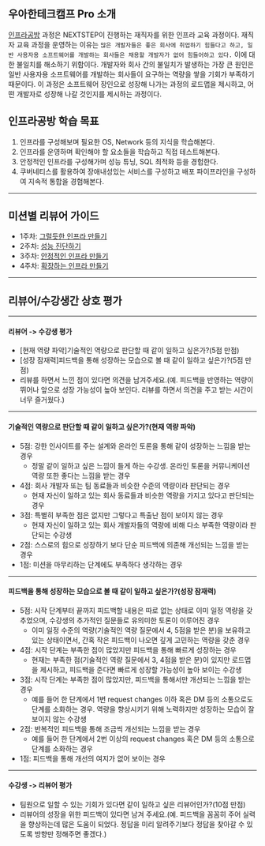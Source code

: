 ## 우아한테크캠프 Pro 소개
[인프라공방](https://edu.nextstep.camp/c/VI4PhjPA) 과정은 NEXTSTEP이 진행하는 재직자를 위한 인프라 교육 과정이다. 
재직자 교육 과정을 운영하는 이유는 `많은 개발자들은 좋은 회사에 취업하기 힘들다고 하고, 일반 사용자용 소프트웨어를 개발하는 회사들은 채용할 개발자가 없어 힘들어하고 있다.` 이에 대한 불일치를 해소하기 위함이다. 개발자와 회사 간의 불일치가 발생하는 가장 큰 원인은 일반 사용자용 소프트웨어를 개발하는 회사들이 요구하는 역량을 쌓을 기회가 부족하기 때문이다. 이 과정은 소프트웨어 장인으로 성장해 나가는 과정의 로드맵을 제시하고, 어떤 개발자로 성장해 나갈 것인지를 제시하는 과정이다.

## 인프라공방 학습 목표
1. 인프라를 구성해보며 필요한 OS, Network 등의 지식을 학습해본다.
2. 인프라를 운영하며 확인해야 할 요소들을 학습하고 직접 테스트해본다.
3. 안정적인 인프라를 구성해가며 성능 튜닝, SQL 최적화 등을 경험한다.
4. 쿠버네티스를 활용하여 장애내성있는 서비스를 구성하고 배포 파이프라인을 구성하여 지속적 통합을 경험해본다.

---
## 미션별 리뷰어 가이드
* 1주차: [그럴듯한 인프라 만들기](./subway-deploy.md)
* 2주차: [성능 진단하기](./monitoring.md)
* 3주차: [안정적인 인프라 만들기](./performance-refactoring.md)
* 4주차: [확장하는 인프라 만들기](./kubernetes.md)

---
## 리뷰어/수강생간 상호 평가

---
#### 리뷰어 -> 수강생 평가
* [현재 역량 파악]기술적인 역량으로 판단할 때 같이 일하고 싶은가?(5점 만점)
* [성장 잠재력]피드백을 통해 성장하는 모습으로 볼 때 같이 일하고 싶은가?(5점 만점)
* 리뷰를 하면서 느낀 점이 있다면 의견을 남겨주세요.(예. 피드백을 반영하는 역량이 뛰어나 앞으로 성장 가능성이 높아 보인다. 리뷰를 하면서 의견을 주고 받는 시간이 너무 즐거웠다.)

---
#### 기술적인 역량으로 판단할 때 같이 일하고 싶은가?(현재 역량 파악)
* 5점: 강한 인사이트를 주는 설계와 온라인 토론을 통해 같이 성장하는 느낌을 받는 경우
  * 정말 같이 일하고 싶은 느낌이 들게 하는 수강생. 온라인 토론을 커뮤니케이션 역량 또한 좋다는 느낌을 받는 경우
* 4점: 회사 개발자 또는 팀 동료들과 비슷한 수준의 역량이라 판단되는 경우
  * 현재 자신이 일하고 있는 회사 동료들과 비슷한 역량을 가지고 있다고 판단되는 경우
* 3점: 특별히 부족한 점은 없지만 그렇다고 특출난 점이 보이지 않는 경우
  * 현재 자신이 일하고 있는 회사 개발자들의 역량에 비해 다소 부족한 역량이라 판단되는 수강생
* 2점: 스스로의 힘으로 성장하기 보다 단순 피드백에 의존해 개선되는 느낌을 받는 경우
* 1점: 미션을 마무리하는 단계에도 부족하다 생각하는 경우

---
#### 피드백을 통해 성장하는 모습으로 볼 때 같이 일하고 싶은가?(성장 잠재력)
* 5점: 시작 단계부터 끝까지 피드백할 내용은 따로 없는 상태로 이미 일정 역량을 갖추었으며, 수강생의 추가적인 질문들로 유의미한 토론이 이루어진 경우
  * 이미 일정 수준의 역량(기술적인 역량 질문에서 4, 5점을 받은 분)을 보유하고 있는 상태이면서, 간혹 작은 피드백이 나오면 깊게 고민하는 역량을 갖춘 경우
* 4점: 시작 단계는 부족한 점이 많았지만 피드백을 통해 빠르게 성장하는 경우
  * 현재는 부족한 점(기술적인 역량 질문에서 3, 4점을 받은 분)이 있지만 로드맵을 제시하고, 피드백을 준다면 빠르게 성장할 가능성이 높아 보이는 수강생
* 3점: 시작 단계는 부족한 점이 많았지만, 피드백을 통해서만 개선되는 느낌을 받는 경우
  * 예를 들어 한 단계에서 1번 request changes 이하 혹은 DM 등의 소통으로도 단계를 소화하는 경우. 역량을 향상시키기 위해 노력하지만 성장하는 모습이 잘 보이지 않는 수강생
* 2점: 반복적인 피드백을 통해 조금씩 개선되는 느낌을 받는 경우
  * 예를 들어 한 단계에서 2번 이상의 request changes 혹은 DM 등의 소통으로 단계를 소화하는 경우
* 1점: 피드백을 통해 개선의 여지가 없어 보이는 경우

---
#### 수강생 -> 리뷰어 평가
* 팀원으로 일할 수 있는 기회가 있다면 같이 일하고 싶은 리뷰어인가?(10점 만점)
* 리뷰어의 성장을 위한 피드백이 있다면 남겨 주세요.(예. 피드백을 꼼꼼히 주어 실력을 향상하는데 많은 도움이 되었다. 정답을 미리 알려주기보다 정답을 찾아갈 수 있도록 방향만 정해주면 좋겠다.)
